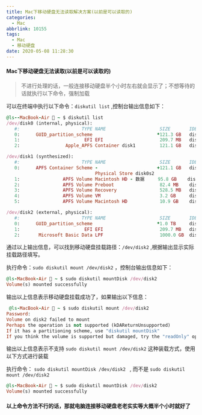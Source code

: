 ```yaml
---
title: Mac下移动硬盘无法读取解决方案(以前是可以读取的)
categories:
  - Mac
abbrlink: 10155
tags:
  - Mac
  - 移动硬盘
date: 2020-05-08 11:28:30
---
```




#### Mac下移动硬盘无法读取(以前是可以读取的)

> 不进行处理的话，一般连接移动硬盘半个小时左右就会显示了；不想等待的话就执行以下命令，强制加载

可以在终端中执行以下命令：`diskutil list`  ,控制台输出信息如下：

```ruby
@ls--MacBook-Air  ~ $ diskutil list
/dev/disk0 (internal, physical):
   #:                       TYPE NAME                    SIZE       IDENTIFIER
   0:      GUID_partition_scheme                        *121.3 GB   disk0
   1:                        EFI EFI                     209.7 MB   disk0s1
   2:                 Apple_APFS Container disk1         121.1 GB   disk0s2

/dev/disk1 (synthesized):
   #:                       TYPE NAME                    SIZE       IDENTIFIER
   0:      APFS Container Scheme -                      +121.1 GB   disk1
                                 Physical Store disk0s2
   1:                APFS Volume Macintosh HD - 数据     95.8 GB    disk1s1
   2:                APFS Volume Preboot                 82.4 MB    disk1s2
   3:                APFS Volume Recovery                528.5 MB   disk1s3
   4:                APFS Volume VM                      3.2 GB     disk1s4
   5:                APFS Volume Macintosh HD            10.9 GB    disk1s5

/dev/disk2 (external, physical):
   #:                       TYPE NAME                    SIZE       IDENTIFIER
   0:      GUID_partition_scheme                        *1.0 TB     disk2
   1:                        EFI EFI                     209.7 MB   disk2s1
   2:       Microsoft Basic Data LPF                     1000.0 GB  disk2s2
```

通过以上输出信息，可以找到移动硬盘挂载路径：`/dev/disk2` ,根据输出显示实际挂载路径填写。

执行命令：`sudo diskutil mount /dev/disk2` ，控制台输出信息如下：

```ruby
@ls-MacBook-Air  ~ $ sudo diskutil mountDisk /dev/disk2
Volume(s) mounted successfully
```

输出以上信息表示移动硬盘挂载成功了，如果输出以下信息：

```ruby
 @ls-MacBook-Air  ~ $ sudo diskutil mount /dev/disk2
Password:
Volume on disk2 failed to mount
Perhaps the operation is not supported (kDAReturnUnsupported)
If it has a partitioning scheme, use "diskutil mountDisk"
If you think the volume is supported but damaged, try the "readOnly" option
```

输出以上信息表示不支持 `sudo diskutil mount /dev/disk2` 这种装载方式，使用以下方式进行装载

执行命令： `sudo diskutil mountDisk /dev/disk2 ` , 而不是  `sudo diskutil mount /dev/disk2`

```ruby
@ls-MacBook-Air  ~ $ sudo diskutil mountDisk /dev/disk2
Volume(s) mounted successfully
```



#### 以上命令方法不行的话，那就电脑连接移动硬盘老老实实等大概半个小时就好了



